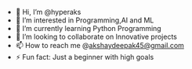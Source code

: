 - 👋 Hi, I’m @hyperaks
- 👀 I’m interested in Programming,AI and ML
- 🌱 I’m currently learning Python Programming
- 💞️ I’m looking to collaborate on Innovative projects
- 📫 How to reach me @akshaydeepak45@gmail.com
- ⚡ Fun fact: Just a beginner with high goals

<!---
hyperaks/hyperaks is a ✨ special ✨ repository because its `README.md` (this file) appears on your GitHub profile.
You can click the Preview link to take a look at your changes.
--->
